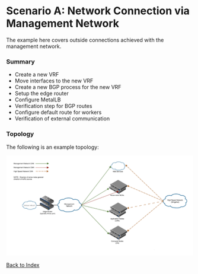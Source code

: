 

# Scenario A: Network Connection via Management Network

The example here covers outside connections achieved with the management network. 

### Summary

* Create a new VRF
* Move interfaces to the new VRF
* Create a new BGP process for the new VRF
* Setup the edge router
* Configure MetalLB
* Verification step for BGP routes
* Configure default route for workers
* Verification of external communication

### Topology

The following is an example topology:

![](../img/scenario-a-topology.png)

[Back to Index](../index_aruba.md)
